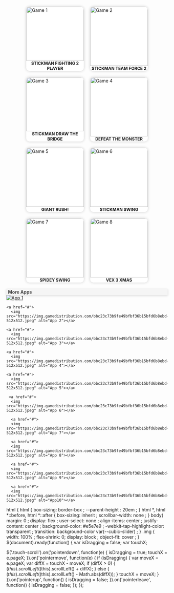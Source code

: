 <div class="game-row">
  <a href="https://html5.gamedistribution.com/e61f3d39edb14176973383e5be036bb8/" class="game-box">
    <img src="https://html5.gamedistribution.com/rvvASMiM/e61f3d39edb14176973383e5be036bb8/stick2p384.jpg" alt="Game 1">
    <div class="game-info">
      <h2>STICKMAN FIGHTING 2 PLAYER</h2>
    </div>
  </a>
  <a href="https://html5.gamedistribution.com/0605fe6f1da5420e8ca8586247c88a15/" class="game-box">
    <img src="https://img.gamedistribution.com/0605fe6f1da5420e8ca8586247c88a15-512x512.jpeg" alt="Game 2">
    <div class="game-info">
      <h2>STICKMAN TEAM FORCE 2</h2>
    </div>
  </a>
</div><div class="game-row">
  <a href="https://html5.gamedistribution.com/7c3957999e85405bba3b4a25f2a15529/" class="game-box">
    <img src="https://img.gamedistribution.com/7c3957999e85405bba3b4a25f2a15529-512x512.jpeg" alt="Game 3">
    <div class="game-info">
      <h2>STICKMAN DRAW THE BRIDGE</h2>
    </div>
  </a>
  <a href="https://html5.gamedistribution.com/769bf8665f1f4606b158ef78b47ab974/" class="game-box">
    <img src="https://img.gamedistribution.com/5fcb5f02c324478b98263fb1fad28617-512x384.jpg" alt="Game 4">
    <div class="game-info">
      <h2>DEFEAT THE MONSTER</h2>
    </div>
  </a>
</div><div class="game-row">
  <a href="https://html5.gamedistribution.com/721d23c521c4447a8f8cedc31377f271/" class="game-box">
    <img src="https://img.gamedistribution.com/bbc23c73b9fe49bfbf36b15bfd6b8ebd-512x512.jpeg" alt="Game 5">
    <div class="game-info">
      <h2>GIANT RUSH!</h2>
    </div>
  </a>
  <a href="https://html5.gamedistribution.com/722176c4785042368e5b4f734cc14b9e/" class="game-box">
    <img src="https://img.gamedistribution.com/722176c4785042368e5b4f734cc14b9e-512x512.jpeg" alt="Game 6">
    <div class="game-info">
      <h2>STICKMAN SWING</h2>
    </div>
  </a>
</div><div class="game-row">
  <a href="https://html5.gamedistribution.com/2d529603443d463eaf36c061b71f84ff/" class="game-box">
    <img src="https://img.gamedistribution.com/2d529603443d463eaf36c061b71f84ff-512x512.jpeg" alt="Game 7">
    <div class="game-info">
      <h2>SPIDEY SWING</h2>
    </div>
  </a>
  <a href="https://html5.gamedistribution.com/63137d6d920145f68f3efddfe0f45675/" class="game-box">
    <img src="https://img.gamedistribution.com/63137d6d920145f68f3efddfe0f45675-512x512.png" alt="Game 8">
    <div class="game-info">
      <h2>VEX 3 XMAS</h2>
    </div>
  </a>
</div>

<div class="app-container">
  <div class="app-label">More Apps</div>
  <div class="app-box touch-scroll">
    <div class="app-icons">
    <a href="#">
      <img src="https://img.gamedistribution.com/bbc23c73b9fe49bfbf36b15bfd6b8ebd-512x512.jpeg" alt="App 1"></a>
	  
    <a href="#">
      <img src="https://img.gamedistribution.com/bbc23c73b9fe49bfbf36b15bfd6b8ebd-512x512.jpeg" alt="App 2"></a>
	  
    <a href="#">
      <img src="https://img.gamedistribution.com/bbc23c73b9fe49bfbf36b15bfd6b8ebd-512x512.jpeg" alt="App 3"></a>
	  
    <a href="#">
      <img src="https://img.gamedistribution.com/bbc23c73b9fe49bfbf36b15bfd6b8ebd-512x512.jpeg" alt="App 4"></a>
	  
    <a href="#">
      <img src="https://img.gamedistribution.com/bbc23c73b9fe49bfbf36b15bfd6b8ebd-512x512.jpeg" alt="App 5"></a>
	  
	 <a href="#">
      <img src="https://img.gamedistribution.com/bbc23c73b9fe49bfbf36b15bfd6b8ebd-512x512.jpeg" alt="App 6"></a>
	  
	  <a href="#">
      <img src="https://img.gamedistribution.com/bbc23c73b9fe49bfbf36b15bfd6b8ebd-512x512.jpeg" alt="App 7"></a>
	  
	  <a href="#">
      <img src="https://img.gamedistribution.com/bbc23c73b9fe49bfbf36b15bfd6b8ebd-512x512.jpeg" alt="App 8"></a>
	  
	  <a href="#">
      <img src="https://img.gamedistribution.com/bbc23c73b9fe49bfbf36b15bfd6b8ebd-512x512.jpeg" alt="App 9"></a>
	  
	  <a href="#">
      <img src="https://img.gamedistribution.com/bbc23c73b9fe49bfbf36b15bfd6b8ebd-512x512.jpeg" alt="App10"></a>
	  
  </div>
</div>
  </div>


<style>
.game-row {
  display: flex;
  flex-direction: row;
  justify-content: center;
  margin-bottom: 20px;
}

.game-box {
  display: flex;
  flex-direction: column;
  align-items: center;
  justify-content: center;
  width: 180px;
  height: 200px;
  background-color: #fff;
  border-radius: 10px;
  box-shadow: 0 0 10px rgba(0,0,0,0.2);
  overflow: hidden;
  margin: 0 10px;
  text-decoration: none;
}

.game-box:hover {
  transform: scale(1.1);
}

.game-box img {
  width: 100%;
  height: 100%;
  object-fit: cover;
}

.game-info {
  display: flex;
  flex-direction: column;
  justify-content: center;
  width: 100%;
}

.game-info h2 {
  font-size: 13px;
  margin: 0;
  padding: 0;
  text-align: center;
}
.app-label {
position: relative;
    padding: 1px 5px;
    font-weight: bold;
    background-color: #464646;
    background-color: #f5f5f5;
    color: #464646;
    box-shadow: 0 2px 6px 1px #0000001f ;

.app-box {
  width: 310px;
  overflow-x: scroll;
  white-space: nowrap;
  -webkit-overflow-scrolling: touch; /* enable smooth scrolling on iOS */
  padding-top:10px;
}
.app-container {
  position: relative;
        top: 40px;
}

.app-container {
  position: relative;
        top: 40px;
}

.app-icons {
  display: inline-block;
  white-space: nowrap;

}

.app-icons a {
  display: inline-block;
  margin-right: 10px;
}

.app-icons a:last-child {
  margin-right: 0;
}

.app-icons img {
  width: 50px;
  height: 50px;
  border-radius: 20px;
}

  </style>

html {
html {
box-sizing: border-box ;
--parent-height : 20em ;
}
html *,
html *::before,
html *::after {
box-sizing: inherit ;
scrollbar-width: none ;
}
body{
margin: 0 ;
display: flex ;
user-select: none ;
align-items: center ;
justify-content: center ;
background-color: #e5e7e9 ;
-webkit-tap-highlight-color: transparent ;
transition: background-color var(--cubic-slider) ;
}
.img {
width: 100% ;
flex-shrink: 0;
display: block ;
object-fit: cover ;
}
$(document).ready(function() {
  var isDragging = false;
  var touchX;

  $('.touch-scroll').on('pointerdown', function(e) {
    isDragging = true;
    touchX = e.pageX;
  }).on('pointermove', function(e) {
    if (isDragging) {
      var moveX = e.pageX;
      var diffX = touchX - moveX;
      if (diffX > 0) {
        $(this).scrollLeft($(this).scrollLeft() + diffX);
      } else {
        $(this).scrollLeft($(this).scrollLeft() - Math.abs(diffX));
      }
      touchX = moveX;
    }
  }).on('pointerup', function() {
    isDragging = false;
  }).on('pointerleave', function() {
    isDragging = false;
  });
});


  </script>
  
  